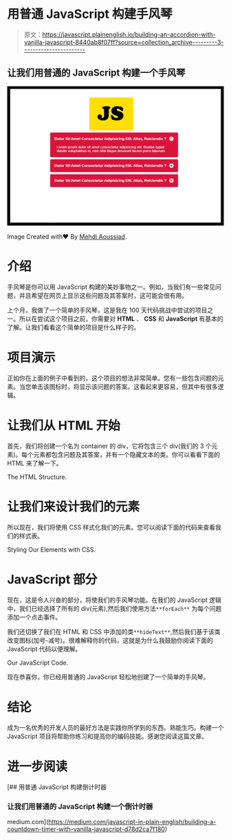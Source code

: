 # 用普通 JavaScript 构建手风琴

> 原文：<https://javascript.plainenglish.io/building-an-accordion-with-vanilla-javascript-8440ab8f07ff?source=collection_archive---------3----------------------->

## 让我们用普通的 JavaScript 构建一个手风琴

![](img/91614e372ea0184a83a6c0f3787f792e.png)

Image Created with❤️️ By [Mehdi Aoussiad](https://mehdiouss315.medium.com/).

# 介绍

手风琴是你可以用 JavaScript 构建的美妙事物之一。例如，当我们有一些常见问题，并且希望在网页上显示这些问题及其答案时，这可能会很有用。

上个月，我做了一个简单的手风琴，这是我在 100 天代码挑战中尝试的项目之一。所以在尝试这个项目之前，你需要对 **HTML** 、 **CSS** 和 **JavaScript** 有基本的了解。让我们看看这个简单的项目是什么样子的。

# 项目演示

正如你在上面的例子中看到的，这个项目的想法非常简单。您有一些包含问题的元素。当您单击该图标时，将显示该问题的答案。这看起来更容易，但其中有很多逻辑。

# 让我们从 HTML 开始

首先，我们将创建一个名为 container 的 div，它将包含三个 div(我们的 3 个元素)。每个元素都包含问题及其答案，并有一个隐藏文本的类。你可以看看下面的 HTML 来了解一下。

The HTML Structure.

# 让我们来设计我们的元素

所以现在，我们将使用 CSS 样式化我们的元素。您可以阅读下面的代码来查看我们的样式表。

Styling Our Elements with CSS.

# JavaScript 部分

现在，这是令人兴奋的部分，将使我们的手风琴功能。在我们的 JavaScript 逻辑中，我们已经选择了所有的 div(元素),然后我们使用方法`**forEach**` 为每个问题添加一个点击事件。

我们还切换了我们在 HTML 和 CSS 中添加的类`**hideText**`,然后我们基于该类改变图标(加号-减号)。很难解释你的代码，这就是为什么我鼓励你阅读下面的 JavaScript 代码以便理解。

Our JavaScript Code.

现在恭喜你，你已经用普通的 JavaScript 轻松地创建了一个简单的手风琴。

# 结论

成为一名优秀的开发人员的最好方法是实践你所学到的东西。熟能生巧。构建一个 JavaScript 项目将帮助你练习和提高你的编码技能。感谢您阅读这篇文章。

# 进一步阅读

[](https://medium.com/javascript-in-plain-english/building-a-countdown-timer-with-vanilla-javascript-d78d2ca7f180) [## 用普通 JavaScript 构建倒计时器

### 让我们用普通的 JavaScript 构建一个倒计时器

medium.com](https://medium.com/javascript-in-plain-english/building-a-countdown-timer-with-vanilla-javascript-d78d2ca7f180)